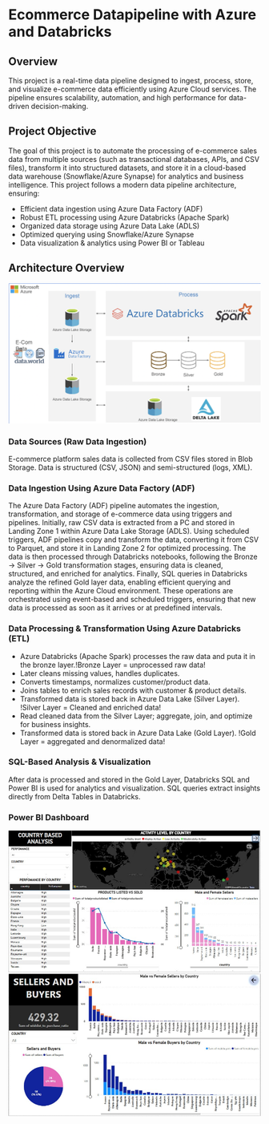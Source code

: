 # Ecommerce Datapipeline with Azure and Databricks
## Overview
This project is a real-time data pipeline designed to ingest, process, store, and visualize e-commerce data efficiently using Azure Cloud services. The pipeline ensures scalability, automation, and high performance for data-driven decision-making.

## Project Objective
The goal of this project is to automate the processing of e-commerce sales data from multiple sources (such as transactional databases, APIs, and CSV files), transform it into structured datasets, and store it in a cloud-based data warehouse (Snowflake/Azure Synapse) for analytics and business intelligence.
This project follows a modern data pipeline architecture, ensuring:
- Efficient data ingestion using Azure Data Factory (ADF)
- Robust ETL processing using Azure Databricks (Apache Spark)
- Organized data storage using Azure Data Lake (ADLS)
- Optimized querying using Snowflake/Azure Synapse
- Data visualization & analytics using Power BI or Tableau

## Architecture Overview
![Project Architecture](resources/architecture.png)

### Data Sources (Raw Data Ingestion)
E-commerce platform sales data is collected from CSV files stored in Blob Storage. Data is structured (CSV, JSON) and semi-structured (logs, XML).

### Data Ingestion Using Azure Data Factory (ADF)
The Azure Data Factory (ADF) pipeline automates the ingestion, transformation, and storage of e-commerce data using triggers and pipelines. Initially, raw CSV data is extracted from a PC and stored in Landing Zone 1 within Azure Data Lake Storage (ADLS). Using scheduled triggers, ADF pipelines copy and transform the data, converting it from CSV to Parquet, and store it in Landing Zone 2 for optimized processing. The data is then processed through Databricks notebooks, following the Bronze → Silver → Gold transformation stages, ensuring data is cleaned, structured, and enriched for analytics. Finally, SQL queries in Databricks analyze the refined Gold layer data, enabling efficient querying and reporting within the Azure Cloud environment.
These operations are orchestrated using event-based and scheduled triggers, ensuring that new data is processed as soon as it arrives or at predefined intervals.

### Data Processing & Transformation Using Azure Databricks (ETL)
- Azure Databricks (Apache Spark) processes the raw data and puta it in the bronze layer.!Bronze Layer = unprocessed raw data!
- Later cleans missing values, handles duplicates.
- Converts timestamps, normalizes customer/product data.
- Joins tables to enrich sales records with customer & product details.
- Transformed data is stored back in Azure Data Lake (Silver Layer).
!Silver Layer = Cleaned and enriched data!
- Read cleaned data from the Silver Layer; aggregate, join, and optimize for business insights.
- Transformed data is stored back in Azure Data Lake (Gold Layer).
!Gold Layer = aggregated and denormalized data!

### SQL-Based Analysis & Visualization
After data is processed and stored in the Gold Layer, Databricks SQL and Power BI is used for analytics and visualization. SQL queries extract insights directly from Delta Tables in Databricks.

### Power BI Dashboard 
![DASHBOARD1](resources/Ecommerce_d.jpeg)
![DASHBOARD2](resources/ecommerce_d2.jpeg)





